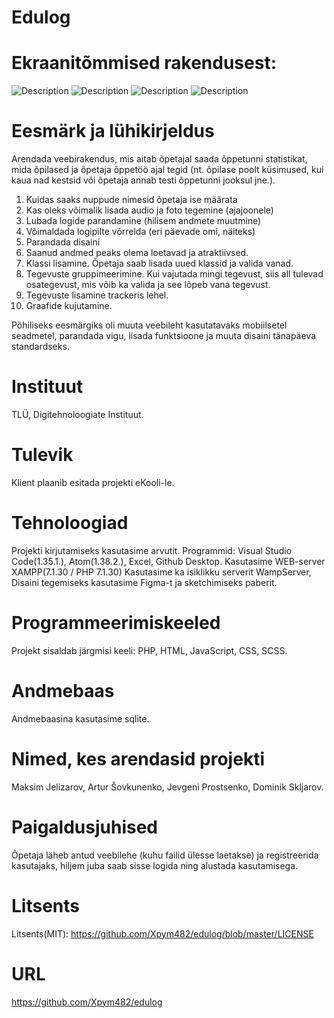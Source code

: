 # Edulog

# Ekraanitõmmised rakendusest:
![Description](https://github.com/Xpym482/edulog/blob/master/img/Screenshot.PNG)
![Description](https://github.com/Xpym482/edulog/blob/master/img/Screenshot2.PNG)
![Description](https://github.com/Xpym482/edulog/blob/master/img/Screenshot3.PNG)
![Description](https://github.com/Xpym482/edulog/blob/master/img/Screenshot4.PNG)

# Eesmärk ja lühikirjeldus
Arendada veebirakendus, mis aitab õpetajal saada õppetunni statistikat, 
mida õpilased ja õpetaja õppetöö ajal tegid (nt. õpilase poolt küsimused, kui kaua nad kestsid või õpetaja annab testi õppetunni jooksul jne.).

1) Kuidas saaks nuppude nimesid õpetaja ise määrata
2) Kas oleks võimalik lisada audio ja foto tegemine (ajajoonele)
3) Lubada logide parandamine (hilisem andmete muutmine)
4) Võimaldada logipilte võrrelda (eri päevade omi, näiteks)
5) Parandada disaini
6) Saanud andmed peaks olema loetavad ja atraktiivsed.
7) Klassi lisamine. Õpetaja saab lisada uued klassid ja valida vanad.
8) Tegevuste gruppimeerimine. Kui vajutada mingi tegevust, siis all tulevad osategevust, mis võib ka valida ja see lõpeb vana tegevust.
9) Tegevuste lisamine trackeris lehel.
10) Graafide kujutamine.

Põhiliseks eesmärgiks oli muuta veebileht kasutatavaks mobiilsetel seadmetel, parandada vigu, lisada funktsioone ja muuta disaini tänapäeva standardseks.

# Instituut
TLÜ, Digitehnoloogiate Instituut.

# Tulevik
Klient plaanib esitada projekti eKooli-le. 

# Tehnoloogiad
Projekti kirjutamiseks kasutasime arvutit. Programmid: Visual Studio Code(1.35.1.), Atom(1.38.2.), Excel, Github Desktop.
Kasutasime WEB-server XAMPP(7.1.30 / PHP 7.1.30) 
Kasutasime ka isiklikku serverit WampServer,
Disaini tegemiseks kasutasime Figma-t ja sketchimiseks paberit.

# Programmeerimiskeeled
Projekt sisaldab järgmisi keeli: PHP, HTML, JavaScript, CSS, SCSS.

# Andmebaas
Andmebaasina kasutasime sqlite.

# Nimed, kes arendasid projekti
Maksim Jelizarov,
Artur Šovkunenko,
Jevgeni Prostsenko,
Dominik Skljarov.

# Paigaldusjuhised
Õpetaja läheb antud veebilehe (kuhu failid ülesse laetakse) ja registreerida kasutajaks, hiljem juba saab sisse logida ning alustada kasutamisega.

# Litsents
Litsents(MIT): https://github.com/Xpym482/edulog/blob/master/LICENSE

# URL
https://github.com/Xpym482/edulog
